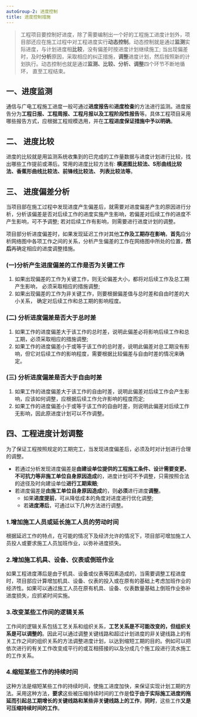 ```yaml
---
autoGroup-2: 进度控制
title: 进度控制措施
---
```

> 工程项目要控制好进度，除了需要编制出一个好的工程施工进度计划外，项目部还应在施工过程中对工程进度实行**动态控制**。动态控制就是通过**监测**实际进度，与计划进度相**比较**，没有偏差时按进度计划继续施工; 当出现偏差时，及时**分析**原因，采取相应的纠正措施，**调整**进度计划，然后按照新的计划执行。动态控制也就是通过**监测、比较、分析、调整**四个环节不断地循环， 直至工程结束。

## 一、进度监测
通信与广电工程施工进度一般可通过**进度报告**和**进度检查**的方法进行监测。进度报告分为**工程日报、工程周报、工程月报以及工程阶段性报告**等。具体工程项目采用哪些报告方式，应根据工程规模选用，并在**工程进度保证措施中予以明确**。

## 二、 进度比较
进度的比较就是用监测系统收集到的已完成的工作量数据与进度计划进行比较，找出哪些工作提前或滞后。常用的进度比较方法有: **横道图比较法、S形曲线比较法、香蕉形曲线比较法、前锋线比较法、 列表比较法等**。

## 三、 进度偏差分析
当项目部在施工过程中发现进度产生偏差后，就需要对进度偏差产生的原因进行分析，分析该偏差是否对后续工作的进度实施产生影响，若偏差对后续工作的进度不产生影响，可不予调整; 若对后续工作有影响，则需要进行进度计划的调整。

项目部分析进度偏差时，如果发现延迟工作对其他**工作及工期存在影响**，**首先**应分析网络图中各项工作之间的关系，分析产生偏差的工作在网络图中所处的位置，**然后**再确定相应的进度调整措施。
### (一)分析产生进度偏差的工作是否为关键工作
1. 如果出现偏差的工作为关键工作，则无论偏差大小，都将对后续工作及总工期产生影响， 必须采取相应的措施调整;
2. 如果出现偏差的工作为非关键工作，则要根据偏差值与总时差和自由时差的大小关系， 确定对后续工作和总工期的影响程度。

### (二) 分析进度偏差是否大于总时差
1. 如果工作的进度偏差大于该工作的总时差，说明此偏差必将影响后续工作和总工期，必须采取相应的措施调整;
2. 如果工作的进度偏差小于或等于该工作的总时差，说明此偏差对总工期没有影响，但它对后续工作的影响程度，需要根据比较偏差与自由时差的情况来确定。

### (三) 分析进度偏差是否大于自由时差
1. 如果工作的进度偏差大于该工作的自由时差，说明此偏差对后续工作会产生影响，应该如何调整，应根据后续工作允许影响的程度而定;
2. 如果工作的进度偏差小于或等于该工作的自由时差，则说明此偏差对后续工作无影响，因此原进度计划可以不作调整。

## 四、工程进度计划调整
为了保证工程按照规定的工期完工，当发现进度偏差后，必须及时对计划进行合理的调整。
- 若通过分析发现进度偏差是**由建设单位提供的工程施工条件、设计需要变更、不可抗力等非施工单位自身原因造成**的，进度计划可不予调整，只需按照合法的途径及时向建设单位**进行工期索赔**; 
- 若进度偏差是**由施工单位自身原因造成**的，则**必须**进行进度**调整**。
    - 如果**进度提前**，可从降低成本的角度对进度进行优化调整;
    - 若**进度滞后**，可通过以下几种方法进行调整。

### 1.增加施工人员或延长施工人员的劳动时间
根据延迟工作的特点，在可能的情况下及经济允许的情况下，项目部可增加施工人员投人或要求施工人员加班作业，以弥补进度损失。

### 2.增加施工机具、设备、仪表或倒班作业
如果工程进度滞后是由于机具、设备或仪表等因素造成的，当需要调整工程进度时，项目部应计算增加机具、设备、仪表的投入或在原有的基础上考虑加班作业的经济性。如果可以通过施工人员在原有机具、设备、仪表数量基础上倒班作业弥补进度损失，应抓紧时间实施。

### 3.改变某些工作间的逻辑关系
工作间的逻辑关系包括工艺关系和组织关系，**工艺关系是不可能改变的，但组织关系是可以调整的**。因此可以通过调整关键线路和超过计划进度的非关键线路上的有关工作之间的组织关系的方法调整进度计划，以达到缩短工期的目的。例如可以把依次进行的有关工作改变成平行的或互相搭接的以及分成几个施工段进行流水施工的工作关系。

### 4.缩短某些工作的持续时间
这种方法是缩短某些工作的持续时间，使施工进度加快，来保证实现计划工期的方法。采用这种方法，**要求**这些被压缩持续时间的工作是**位于由于实际施工进度的拖延而引起总工期增长的关键线路和某些非关键线路上的工作**，**同时**，这些工作**又是可压缩持续时间的工作**。